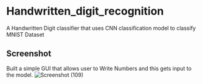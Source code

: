 # Handwritten_digit_recognition

A Handwritten Digit classifier that uses CNN classification model to classify MNIST Dataset

## Screenshot
Built a simple GUI that allows user to Write Numbers and this gets input to the model.
![Screenshot (109)](https://user-images.githubusercontent.com/57758789/164933619-2bc12dd2-a5cc-4dcc-9482-7504a904ff4b.png)
